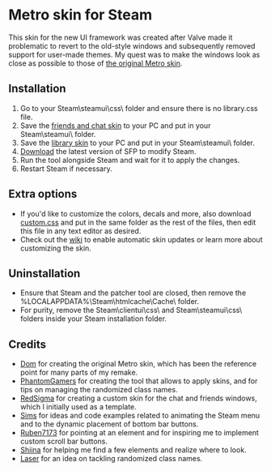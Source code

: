 # Metro skin for Steam

This skin for the new UI framework was created after Valve made it problematic to revert to the old-style windows and subsequently removed support for user-made themes.
My quest was to make the windows look as close as possible to those of [the original Metro skin](https://steamcommunity.com/groups/metroforsteam).

## Installation
1. Go to your Steam\steamui\css\ folder and ensure there is no library.css file.
1. Save the [friends and chat skin](https://raw.githubusercontent.com/RoseTheFlower/newsteamchat/master/friends.custom.css) to your PC and put in your Steam\steamui\ folder.
1. Save the [library skin](https://raw.githubusercontent.com/RoseTheFlower/newsteamchat/master/libraryroot.custom.css) to your PC and put in your Steam\steamui\ folder.
1. [Download](https://github.com/PhantomGamers/SFP/releases) the latest version of SFP to modify Steam.
1. Run the tool alongside Steam and wait for it to apply the changes.
1. Restart Steam if necessary.

## Extra options
- If you'd like to customize the colors, decals and more, also download [custom.css](https://raw.githubusercontent.com/RoseTheFlower/newsteamchat/master/custom.css) and put in the same folder as the rest of the files, then edit this file in any text editor as desired.
- Check out the [wiki](../../wiki) to enable automatic skin updates or learn more about customizing the skin.

## Uninstallation
* Ensure that Steam and the patcher tool are closed, then remove the %LOCALAPPDATA%\Steam\htmlcache\Cache\ folder.
* For purity, remove the Steam\clientui\css\ and Steam\steamui\css\ folders inside your Steam installation folder.

## Credits
* [Dom](https://github.com/minischetti) for creating the original Metro skin, which has been the reference point for many parts of my remake.
* [PhantomGamers](https://github.com/PhantomGamers) for creating the tool that allows to apply skins, and for tips on managing the randomized class names.
* [RedSigma](https://github.com/redsigma) for creating a custom skin for the chat and friends windows, which I initially used as a template.
* [Sims](https://github.com/suchmememanyskill) for ideas and code examples related to animating the Steam menu and to the dynamic placement of bottom bar buttons.
* [Ruben7173](https://github.com/Ruben7173/) for pointing at an element and for inspiring me to implement custom scroll bar buttons.
* [Shiina](https://github.com/AikoMidori) for helping me find a few elements and realize where to look.
* [Laser](https://github.com/LaserFlash) for an idea on tackling randomized class names.
